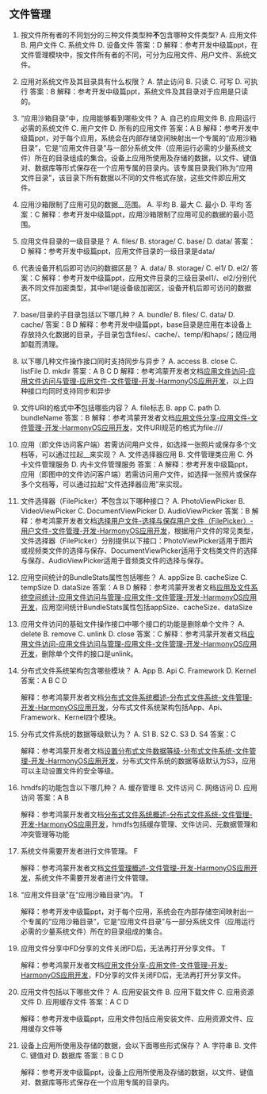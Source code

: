 ## 文件管理

1. 按文件所有者的不同划分的三种文件类型种**不**包含哪种文件类型?
   A. 应用文件
   B. 用户文件
   C. 系统文件
   D. 设备文件
   答案：D
   解释：参考开发中级篇ppt，在文件管理模块中，按文件所有者的不同，可分为应用文件、用户文件、系统文件。

2. 应用对系统文件及其目录具有什么权限？
   A. 禁止访问
   B. 只读
   C. 可写
   D. 可执行
   答案：B
   解释：参考开发中级篇ppt，系统文件及其目录对于应用是只读的。

3. “应用沙箱目录”中，应用能够看到哪些文件？
   A. 自己的应用文件
   B. 应用运行必需的系统文件
   C. 用户文件
   D. 所有的应用文件
   答案：A B
   解释：参考开发中级篇ppt，对于每个应用，系统会在内部存储空间映射出一个专属的“应用沙箱目录”，它是“应用文件目录”与一部分系统文件（应用运行必需的少量系统文件）所在的目录组成的集合。设备上应用所使用及存储的数据，以文件、键值对、数据库等形式保存在一个应用专属的目录内。该专属目录我们称为“应用文件目录”，该目录下所有数据以不同的文件格式存放，这些文件即应用文件。

4. 应⽤沙箱限制了应⽤可⻅的数据__范围。
   A. 平均
   B. 最大
   C. 最小
   D. 平均
   答案：C
   解释：参考开发中级篇ppt，应用沙箱限制了应用可见的数据的最小范围。

5. 应用文件目录的一级目录是？
   A. files/
   B. storage/
   C. base/
   D. data/
   答案：D
   解释：参考开发中级篇ppt，应用文件目录的一级目录是data/

6. 代表设备开机后即可访问的数据区是？
   A. data/
   B. storage/
   C. el1/
   D. el2/
   答案：C
   解释：参考开发中级篇ppt，应用文件目录的三级目录el1/、el2/分别代表不同文件加密类型，其中el1是设备级加密区，设备开机后即可访问的数据区。

7. base/目录的子目录包括以下哪几种？
   A. bundle/
   B. files/
   C. data/
   D. cache/
   答案：B D
   解释：参考开发中级篇ppt，base目录是应用在本设备上存放持久化数据的目录，子目录包含files/、cache/、temp/和haps/；随应用卸载而清理。

8. 以下哪几种文件操作接口同时支持同步与异步？
   A. access
   B. close
   C. listFile
   D. mkdir
   答案：A B C D
   解释：参考鸿蒙开发者文档[应用文件访问-应用文件访问与管理-应用文件-文件管理-开发-HarmonyOS应用开发](https://developer.harmonyos.com/cn/docs/documentation/doc-guides-V3/app-file-access-0000001544302293-V3)，以上四种接口均同时支持同步和异步

9. 文件URI的格式中**不**包括哪些内容？
   A. file标志
   B. app
   C. path
   D. bundleName
   答案：B
   解释：参考鸿蒙开发者文档[应用文件分享-应用文件-文件管理-开发-HarmonyOS应用开发](https://developer.harmonyos.com/cn/docs/documentation/doc-guides-V3/share-app-file-0000001456039582-V3)，文件URI规范的格式为file://<bundleName>/<path>

10. 应用（即文件访问客户端）若需访问用户文件，如选择一张照片或保存多个文档等，可以通过拉起__来实现？
    A. 文件选择器应用
    B. 文件管理类应用
    C. 外卡文件管理服务
    D. 内卡文件管理服务
    答案：A
    解释：参考开发中级篇ppt，应用（即图中的文件访问客户端）若需访问用户文件，如选择一张照片或保存多个文档等，可以通过拉起“文件选择器应用”来实现。

11. 文件选择器（FilePicker）**不**包含以下哪种接口？
    A. PhotoViewPicker
    B. VideoViewPicker
    C. DocumentViewPicker
    D. AudioViewPicker
    答案：B
    解释：参考鸿蒙开发者文档[选择用户文件-选择与保存用户文件（FilePicker）-用户文件-文件管理-开发-HarmonyOS应用开发](https://developer.harmonyos.com/cn/docs/documentation/doc-guides-V3/select-user-file-0000001536397757-V3)，根据用户文件的常见类型，文件选择器（FilePicker）分别提供以下接口：PhotoViewPicker适用于图片或视频类文件的选择与保存、DocumentViewPicker适用于文档类文件的选择与保存、AudioViewPicker适用于音频类文件的选择与保存。

12. 应用空间统计的BundleStats属性包括哪些？
    A. appSize
    B. cacheSize
    C. tempSize
    D. dataSize
    答案：A B D
    解释：参考鸿蒙开发者文档[应用及文件系统空间统计-应用文件访问与管理-应用文件-文件管理-开发-HarmonyOS应用开发](https://developer.harmonyos.com/cn/docs/documentation/doc-guides-V3/app-fs-space-statistics-0000001544093353-V3)，应用空间统计BundleStats属性包括appSize、cacheSize、dataSize

13. 应用文件访问的基础文件操作接口中哪个接口的功能是删除单个文件？
    A. delete
    B. remove
    C. unlink
    D. close
    答案：C
    解释：参考鸿蒙开发者文档[应用文件访问-应用文件访问与管理-应用文件-文件管理-开发-HarmonyOS应用开发](https://developer.harmonyos.com/cn/docs/documentation/doc-guides-V3/app-file-access-0000001544302293-V3)，删除单个文件的接口是unlink。

14. 分布式文件系统架构包含哪些模块？
    A. App
    B. Api
    C. Framework
    D. Kernel
    答案：A B C D
    
    解释：参考鸿蒙开发者文档[分布式文件系统概述-分布式文件系统-文件管理-开发-HarmonyOS应用开发](https://developer.harmonyos.com/cn/docs/documentation/doc-guides-V3/distributed-fs-overview-0000001505560361-V3)，分布式文件系统架构包括App、Api、Framework、Kernel四个模块。

15. 分布式文件系统的数据等级默认为？
    A. S1
    B. S2
    C. S3
    D. S4
    答案：C
    
    解释：参考鸿蒙开发者文档[设置分布式文件数据等级-分布式文件系统-文件管理-开发-HarmonyOS应用开发](https://developer.harmonyos.com/cn/docs/documentation/doc-guides-V3/set-security-label-0000001476420826-V3)，分布式文件系统的数据等级默认为S3，应用可以主动设置文件的安全等级。

16. hmdfs的功能包含以下哪几种？
    A. 缓存管理
    B. 文件访问
    C. 网络访问
    D. 应用访问
    答案：A B
    
    解释：参考鸿蒙开发者文档[分布式文件系统概述-分布式文件系统-文件管理-开发-HarmonyOS应用开发](https://developer.harmonyos.com/cn/docs/documentation/doc-guides-V3/distributed-fs-overview-0000001505560361-V3)，hmdfs包括缓存管理、文件访问、元数据管理和冲突管理等功能

17. 系统文件需要开发者进行文件管理。
    F
    
    解释：参考鸿蒙开发者文档[文件管理概述-文件管理-开发-HarmonyOS应用开发](https://developer.harmonyos.com/cn/docs/documentation/doc-guides-V3/file-management-overview-0000001505679633-V3)，系统文件不需要开发者进行文件管理。

18. “应用文件目录”在“应用沙箱目录”内。
    T
    
    解释：参考开发中级篇ppt，对于每个应用，系统会在内部存储空间映射出一个专属的“应用沙箱目录”，它是“应用文件目录”与一部分系统文件（应用运行必需的少量系统文件）所在的目录组成的集合。

19. 应用文件分享中FD分享的文件关闭FD后，无法再打开分享文件。
    T
    
    解释：参考鸿蒙开发者文档[应用文件分享-应用文件-文件管理-开发-HarmonyOS应用开发](https://developer.harmonyos.com/cn/docs/documentation/doc-guides-V3/share-app-file-0000001456039582-V3)，FD分享的文件关闭FD后，无法再打开分享文件。

20. 应用文件包括以下哪些文件？
    A. 应用安装文件
    B. 应用下载文件
    C. 应用资源文件
    D. 应用缓存文件
    答案：A C D
    
    解释：参考开发中级篇ppt，应用文件包括应用安装文件、应用资源文件、应用缓存文件等

21. 设备上应用所使用及存储的数据，会以下面哪些形式保存？
    A. 字符串
    B. 文件
    C. 键值对
    D. 数据库
    答案：B C D
    
    解释：参考开发中级篇ppt，设备上应用所使用及存储的数据，以文件、键值对、数据库等形式保存在一个应用专属的目录内。
